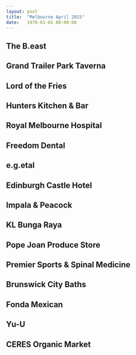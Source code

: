 ```yaml
---
layout: post
title:  "Melbourne April 2015"
date:   1970-01-01 00:00:00
---
```


## The B.east

## Grand Trailer Park Taverna

## Lord of the Fries

## Hunters Kitchen & Bar

## Royal Melbourne Hospital

## Freedom Dental

## e.g.etal

## Edinburgh Castle Hotel

## Impala & Peacock

## KL Bunga Raya

## Pope Joan Produce Store

## Premier Sports & Spinal Medicine

## Brunswick City Baths

## Fonda Mexican

## Yu-U

## CERES Organic Market